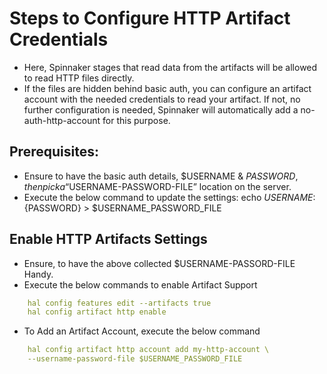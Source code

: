 # Steps to Configure HTTP Artifact Credentials
* Here, Spinnaker stages that read data from the artifacts will be allowed to read
HTTP files directly.
* If the files are hidden behind basic auth, you can configure an artifact account with
the needed credentials to read your artifact. If not, no further configuration is
needed, Spinnaker will automatically add a no-auth-http-account for this purpose.
## Prerequisites:
* Ensure to have the basic auth details, $USERNAME &amp; $PASSWORD, then
pick a “$USERNAME-PASSWORD-FILE” location on the server.
* Execute the below command to update the settings:
echo ${USERNAME}:${PASSWORD} &gt; $USERNAME_PASSWORD_FILE
## Enable HTTP Artifacts Settings
* Ensure, to have the above collected $USERNAME-PASSORD-FILE Handy.
* Execute the below commands to enable Artifact Support
```yaml
	hal config features edit --artifacts true
	hal config artifact http enable
```
* To Add an Artifact Account, execute the below command
```yaml
	hal config artifact http account add my-http-account \
	--username-password-file $USERNAME_PASSWORD_FILE
```